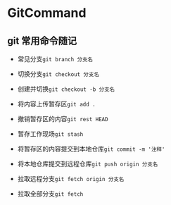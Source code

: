 # GitCommand

## git 常用命令随记

* 常见分支`git branch 分支名`

* 切换分支`git checkout 分支名`

* 创建并切换`git checkout -b 分支名`

* 将内容上传暂存区`git add .`

* 撤销暂存区的内容`git rest HEAD`

* 暂存工作现场`git stash`

* 将暂存区的内容提交到本地仓库`git commit -m '注释'`

* 将本地仓库提交到远程仓库`git push origin 分支名`

* 拉取远程分支`git fetch origin 分支名`

* 拉取全部分支`git fetch`